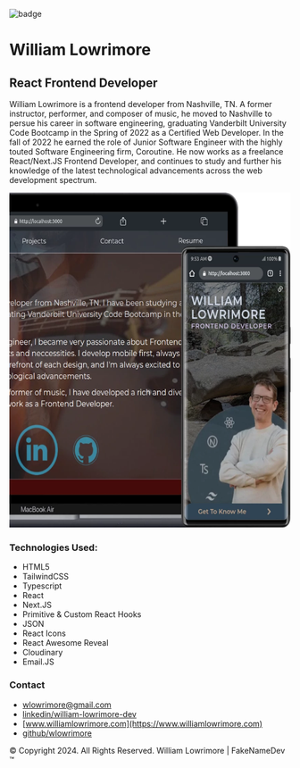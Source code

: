 ![badge](https://img.shields.io/badge/license-MIT-skyblue)<br />

# William Lowrimore

## React Frontend Developer

William Lowrimore is a frontend developer from Nashville, TN. A former instructor, performer, and composer of music, he moved to Nashville to persue his career in software engineering, graduating Vanderbilt University Code Bootcamp in the Spring of 2022 as a Certified Web Developer. In the fall of 2022 he earned the role of Junior Software Engineer with the highly touted Software Engineering firm, Coroutine. He now works as a freelance React/Next.JS Frontend Developer, and continues to study and further his knowledge of the latest technological advancements across the web development spectrum.

<img src='public/images/readme/site-sample.webp' alt='site sample' width="600" height="600" />

### Technologies Used:

- HTML5
- TailwindCSS
- Typescript
- React
- Next.JS
- Primitive & Custom React Hooks
- JSON
- React Icons
- React Awesome Reveal
- Cloudinary
- Email.JS

### Contact

- [wlowrimore@gmail.com](mailto://wlowrimore@gmail.com)
- [linkedin/william-lowrimore-dev](https://www.linkedin.com/in/william-lowrimore-dev)
- [www.williamlowrimore.com](https://www.williamlowrimore.com)
- [github/wlowrimore](https://www.github.com/wlowrimore)

&copy; Copyright 2024. All Rights Reserved. William Lowrimore | FakeNameDev &#8482;
